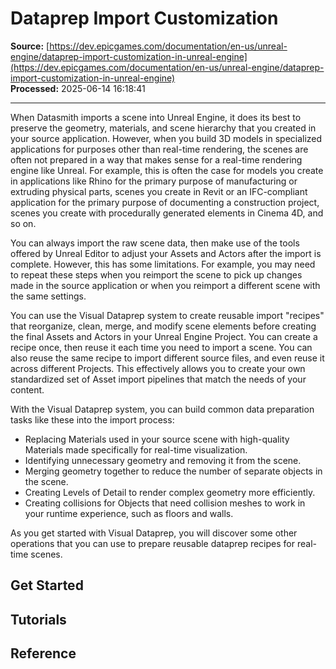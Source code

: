 # Dataprep Import Customization

**Source:** [https://dev.epicgames.com/documentation/en-us/unreal-engine/dataprep-import-customization-in-unreal-engine](https://dev.epicgames.com/documentation/en-us/unreal-engine/dataprep-import-customization-in-unreal-engine)  
**Processed:** 2025-06-14 16:18:41

---

When Datasmith imports a scene into Unreal Engine, it does its best to preserve the geometry, materials, and scene hierarchy that you created in your source application. However, when you build 3D models in specialized applications for purposes other than real-time rendering, the scenes are often not prepared in a way that makes sense for a real-time rendering engine like Unreal. For example, this is often the case for models you create in applications like Rhino for the primary purpose of manufacturing or extruding physical parts, scenes you create in Revit or an IFC-compliant application for the primary purpose of documenting a construction project, scenes you create with procedurally generated elements in Cinema 4D, and so on.

You can always import the raw scene data, then make use of the tools offered by Unreal Editor to adjust your Assets and Actors after the import is complete. However, this has some limitations. For example, you may need to repeat these steps when you reimport the scene to pick up changes made in the source application or when you reimport a different scene with the same settings.

You can use the Visual Dataprep system to create reusable import "recipes" that reorganize, clean, merge, and modify scene elements before creating the final Assets and Actors in your Unreal Engine Project. You can create a recipe once, then reuse it each time you need to import a scene. You can also reuse the same recipe to import different source files, and even reuse it across different Projects. This effectively allows you to create your own standardized set of Asset import pipelines that match the needs of your content.

With the Visual Dataprep system, you can build common data preparation tasks like these into the import process:

-   Replacing Materials used in your source scene with high-quality Materials made specifically for real-time visualization.
-   Identifying unnecessary geometry and removing it from the scene.
-   Merging geometry together to reduce the number of separate objects in the scene.
-   Creating Levels of Detail to render complex geometry more efficiently.
-   Creating collisions for Objects that need collision meshes to work in your runtime experience, such as floors and walls.

As you get started with Visual Dataprep, you will discover some other operations that you can use to prepare reusable dataprep recipes for real-time scenes.

## Get Started

## Tutorials

## Reference